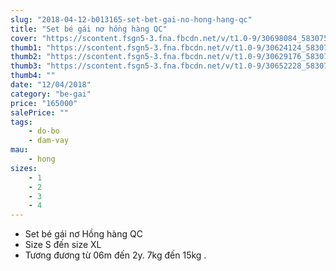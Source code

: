 ```yaml
---
slug: "2018-04-12-b013165-set-bet-gai-no-hong-hang-qc"
title: "Set bé gái nơ hồng hàng QC"
cover: "https://scontent.fsgn5-3.fna.fbcdn.net/v/t1.0-9/30698084_583075958752084_8578970614884335405_n.jpg?_nc_cat=0&oh=49ab3922667c551edfd4ae74f7054731&oe=5B5412A3"
thumb1: "https://scontent.fsgn5-3.fna.fbcdn.net/v/t1.0-9/30624124_583075962085417_4255619431852121309_n.jpg?_nc_cat=0&oh=8854e4a7fc60b26f66b342e1f903a00b&oe=5B514B22"
thumb2: "https://scontent.fsgn5-3.fna.fbcdn.net/v/t1.0-9/30629176_583076008752079_2191962916768950362_n.jpg?_nc_cat=0&oh=f480334c8f9378a052e71f7011b4cf08&oe=5B5E4BCD"
thumb3: "https://scontent.fsgn5-3.fna.fbcdn.net/v/t1.0-9/30652228_583076005418746_161751193239406716_n.jpg?_nc_cat=0&oh=1f18a4b959693345f3844e21cc654389&oe=5B94E79E"
thumb4: ""
date: "12/04/2018"
category: "be-gai"
price: "165000"
salePrice: ""
tags:
    - do-bo
    - dam-vay
mau:
    - hong
sizes:
    - 1
    - 2
    - 3
    - 4
---
```


- Set bé gái nơ Hồng hàng QC
- Size S đến size XL
- Tương đương từ 06m đến 2y. 7kg đến 15kg .